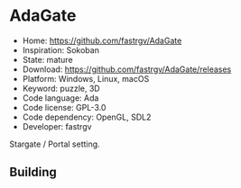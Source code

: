 # AdaGate

- Home: https://github.com/fastrgv/AdaGate
- Inspiration: Sokoban
- State: mature
- Download: https://github.com/fastrgv/AdaGate/releases
- Platform: Windows, Linux, macOS
- Keyword: puzzle, 3D
- Code language: Ada
- Code license: GPL-3.0
- Code dependency: OpenGL, SDL2
- Developer: fastrgv

Stargate / Portal setting.

## Building
